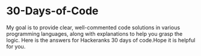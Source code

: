# 30-Days-of-Code
My goal is to provide clear, well-commented code solutions in various programming languages, along with explanations to help you grasp the logic. Here is the answers for Hackeranks 30 days of code.Hope it is helpful for you.
